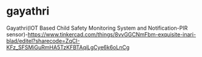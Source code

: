 # gayathri
Gayathri(IOT Based Child Safety Monitoring System and Notification-PIR sensor)-https://www.tinkercad.com/things/8vvGGCNmFbm-exquisite-inari-blad/editel?sharecode=ZqCI-KFz_SFSMiGuRmHA5TzKFBTAqiLgCye6k6oLnCg 
